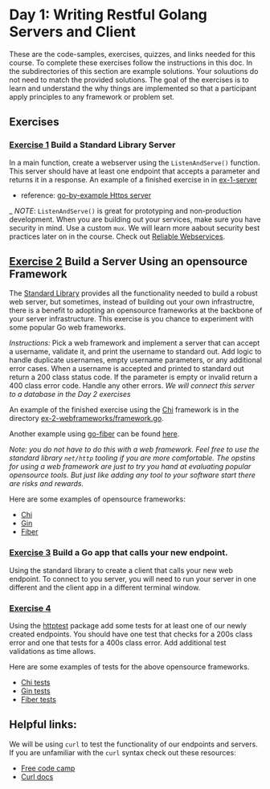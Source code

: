 # Day 1: Writing Restful Golang Servers and Client

These are the code-samples, exercises, quizzes, and links needed for this course. To complete these exercises follow the instructions in this doc. In the subdirectories of this section are example solutions. Your soluutions do not need to match the provided solutions. The goal of the exercises is to learn and understand the why things are implemented so that a participant apply principles to any framework or problem set.

## Exercises

### [Exercise 1](/ex-1-servers/server.go) Build a Standard Library Server

In a main function, create a webserver using the `ListenAndServe()` function. This server should have at least one endpoint that accepts a parameter and returns it in a response. An example of a finished exercise in in [ex-1-server](ex-1-servers/server.go)

* reference: [go-by-example Https server](https://gobyexample.com/http-servers)

\_ _NOTE_: `ListenAndServe()` is great for prototyping and non-production development. When you are building out your services, make sure you have security in mind. Use a custom `mux`. We will learn more aabout security best practices later on in the course. Check out [Reliable Webservices](../reliable-webservice-go/README.md).

## [Exercise 2](/ex-2-web-frameworks/framework.go) Build a Server Using an opensource Framework

The [Standard Library](https://pkg.go.dev/net/http) provides all the functionality needed to build a robust web server, but sometimes, instead of building out your own infrastructre, there is a benefit to adopting an opensource frameworks at the backbone of your server infrastructure. This exercise is you chance to experiment with some popular Go web frameworks.

_Instructions:_ Pick a web framework and implement a server that can accept a username, validate it, and print the username to standard out. Add logic to handle duplicate usernames, empty username parameters, or any additional error cases. When a username is accepted and printed to standard out return a 200 class status code. If the parameter is empty or invalid return a 400 class error code. Handle any other errors. _We will connect this server to a database in the Day 2 exercises_

An example of the finished exercise using the [Chi](https://github.com/go-chi/chi) framework is in the directory [ex-2-webframeworks/framework.go](/ex-2-webframeworks/framework.go).

Another example using [go-fiber](https://github.com/gofiber/fiber) can be found [here](https://github.com/Soypete/WebServices-in-3-weeks/tree/main/restful-go/ex-2-fiber).

_*Note:* you do not have to do this with a web framework. Feel free to use the standard library `net/http` tooling if you are more comfortable. The opstins for using a web framework are just to try you hand at evaluating popular opensource tools. But just like adding any tool to your software start there are risks and rewards._

Here are some examples of opensource frameworks:

* [Chi](https://github.com/go-chi/chi)
* [Gin](https://github.com/gin-gonic/gin) <!-- uses it own context that predates context.Context-->
* [Fiber](https://github.com/gofiber/fiber) <!-- uses fasthhtp -->

### [Exercise 3](/ex-3-clients/client.go) Build a Go app that calls your new endpoint.

Using the standard library to create a client that calls your new web endpoint. To connect to you server, you will need to run your server in one different and the client app in a different terminal window.

### [Exercise 4](/ex-4-test/framework_tests.go)

Using the [httptest](https://pkg.go.dev/net/http/httptest#example-ResponseRecorder) package add some tests for at least one of our newly created endpoints. You should have one test that checks for a 200s class error and one that tests for a 400s class error. Add additional test validations as time allows.

Here are some examples of tests for the above opensource frameworks.

* [Chi tests](https://go-chi.io/#/pages/testing)
* [Gin tests](https://gin-gonic.com/docs/testing/)
* [Fiber tests](https://docs.gofiber.io/api/app#test)

## Helpful links:

We will be using `curl` to test the functionality of our endpoints and servers. If you are unfamiliar with the `curl` syntax check out these resources:

* [Free code camp](https://www.freecodecamp.org/news/how-to-start-using-curl-and-why-a-hands-on-introduction-ea1c913caaaa/)
* [Curl docs](https://curl.se/docs/manual.html)
